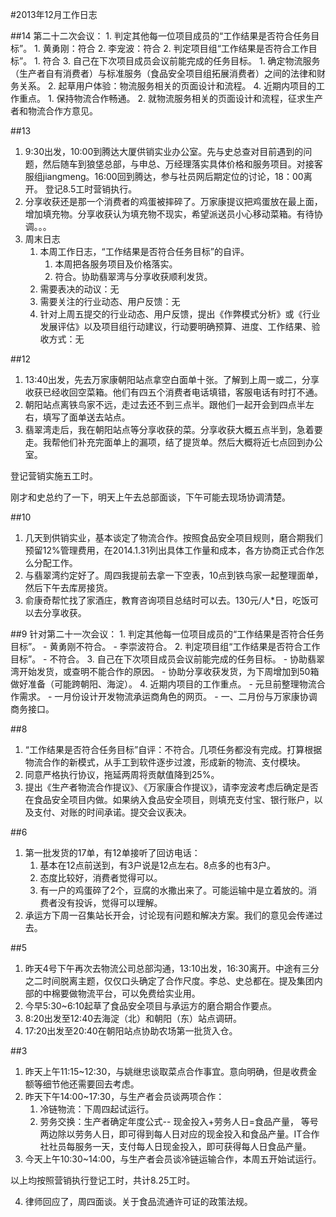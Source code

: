 #2013年12月工作日志

##14
第二十二次会议：
	1. 判定其他每一位项目成员的“工作结果是否符合任务目标”。
		1. 黄勇刚：符合
		2. 李宠波：符合 
	2. 判定项目组“工作结果是否符合工作目标”。
		1. 符合 
	3. 自己在下次项目成员会议前能完成的任务目标。
		1. 确定物流服务（生产者自有消费者）与标准服务（食品安全项目组拓展消费者）之间的法律和财务关系。 
		2. 起草用户体验：物流服务相关的页面设计和流程。
	4. 近期内项目的工作重点。
		1. 保持物流合作畅通。
		2. 就物流服务相关的页面设计和流程，征求生产者和物流合作方意见。 

##13
1. 9:30出发，10:00到腾达大厦供销实业办公室。先与史总查对目前遇到的问题，然后随车到狼垡总部，与申总、万经理落实具体价格和服务项目。对接客服组jiangmeng。16:00回到腾达，参与社员网后期定位的讨论，18：00离开。 登记8.5工时营销执行。
2. 分享收获还是那一个消费者的鸡蛋被摔碎了。万家康提议把鸡蛋放在最上面，增加填充物。分享收获认为填充物不现实，希望派送员小心移动菜箱。有待协调。。。
3. 周末日志
	1. 本周工作日志，“工作结果是否符合任务目标”的自评。
		1. 本周把各服务项目及价格落实。
		2. 符合。协助翡翠湾与分享收获顺利发货。
	2. 需要表决的动议：无
	3. 需要关注的行业动态、用户反馈：无
	4. 针对上周五提交的行业动态、用户反馈，提出《作弊模式分析》或《行业发展评估》以及项目组行动建议，行动要明确预算、进度、工作结果、验收方式：无


##12
1. 13:40出发，先去万家康朝阳站点拿空白面单十张。了解到上周一或二，分享收获已经收回空菜箱。他们有四五个消费者电话填错，客服电话有时打不通。
2. 朝阳站点离铁鸟家不远，走过去还不到三点半。跟他们一起开会到四点半左右，填写了面单送去站点。
3. 翡翠湾走后，我在朝阳站点等分享收获的菜。分享收获大概五点半到，急着要走。我帮他们补充完面单上的漏项，结了提货单。然后大概将近七点回到办公室。

登记营销实施五工时。

刚才和史总约了一下，明天上午去总部面谈，下午可能去现场协调清楚。


##10
1. 几天到供销实业，基本谈定了物流合作。按照食品安全项目规则，磨合期我们预留12%管理费用，在2014.1.31列出具体工作量和成本，各方协商正式合作怎么分配工作。
2. 与翡翠湾约定好了。周四我提前去拿一下空表，10点到铁鸟家一起整理面单，然后下午去库房接货。
3. 俞康奇帮忙找了家酒庄，教育咨询项目总结时可以去。130元/人*日，吃饭可以去分享收获。


##9
针对第二十一次会议：
	1. 判定其他每一位项目成员的“工作结果是否符合任务目标”。
		- 黄勇刚不符合。
		- 李崇波符合。 
	2. 判定项目组“工作结果是否符合工作目标”。
		- 不符合。
	3. 自己在下次项目成员会议前能完成的任务目标。
		- 协助翡翠湾开始发货，或查明不能合作的原因。
		- 协助分享收获发货，为下周增加到50箱做好准备（可能跨朝阳、海淀）。
	4. 近期内项目的工作重点。
		- 元旦前整理物流合作需求。
		- 一月份设计开发物流承运商角色的网页。
		- 一、二月份与万家康协调商务接口。 

##8
1. “工作结果是否符合任务目标”自评：不符合。几项任务都没有完成。打算根据物流合作的新模式，从手工到软件逐步过渡，形成新的物流、支付模块。
2. 同意严格执行协议，拖延两周将贡献值降到25%。
3. 提出《生产者物流合作提议》、《万家康合作提议》，请李宠波考虑后确定是否在食品安全项目内做。如果纳入食品安全项目，则填充支付宝、银行账户，以及支付、对账的时间承诺。提交会议表决。

##6
1. 第一批发货的17单，有12单接听了回访电话：
	1. 基本在12点前送到，有3户说是12点左右。8点多的也有3户。
	2. 态度比较好，消费者觉得可以。
	3. 有一户的鸡蛋碎了2个，豆腐的水撒出来了。可能运输中是立着放的。消费者没有投诉，觉得可以理解。
2. 承运方下周一召集站长开会，讨论现有问题和解决方案。我们的意见会传递过去。

##5
1. 昨天4号下午再次去物流公司总部沟通，13:10出发，16:30离开。中途有三分之二时间脱离主题，仅仅口头确定了合作尺度。李总、史总都在。提及集团内部的中棉要做物流平台，可以免费给实业用。
2. 今早5:30~6:10起草了食品安全项目与承运方的磨合期合作要点。
3. 8:20出发至12:40去海淀（北）和朝阳（东）站点调研。
4. 17:20出发至20:40在朝阳站点协助农场第一批货入仓。

##3
1. 昨天上午11:15~12:30，与姚继忠谈取菜点合作事宜。意向明确，但是收费金额等细节他还需要回去考虑。
2. 昨天下午14:00~17:30，与生产者会员谈两项合作：
	1. 冷链物流：下周四起试运行。
	2. 劳务交换：生产者确定年度公式--  现金投入+劳务人日=食品产量， 等号两边除以劳务人日，即可得到每人日对应的现金投入和食品产量。IT合作社社员每服务一天，支付每人日现金投入，即可获得每人日食品产量。
3. 今天上午10:30~14:00，与生产者会员谈冷链运输合作，本周五开始试运行。

以上均按照营销执行登记工时，共计8.25工时。

4. 律师回应了，周四面谈。关于食品流通许可证的政策法规。